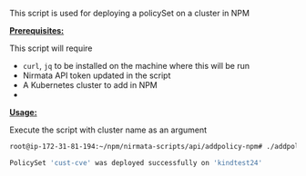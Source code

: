 This script is used for deploying a policySet on a cluster in NPM

<ins>**Prerequisites:**</ins>

This script will require
- `curl`, `jq` to be installed on the machine where this will be run
- Nirmata API token updated in the script
- A Kubernetes cluster to add in NPM
- 
<ins>**Usage:**</ins>

Execute the script with cluster name as an argument

```sh
root@ip-172-31-81-194:~/npm/nirmata-scripts/api/addpolicy-npm# ./addpolicy-npm.sh cust-cve kindtest24

PolicySet 'cust-cve' was deployed successfully on 'kindtest24'

```

